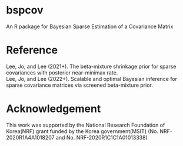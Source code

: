 # bspcov
An R package for Bayesian Sparse Estimation of a Covariance Matrix

# Reference
Lee, Jo, and Lee (2021+). The beta-mixture shrinkage prior for sparse covariances with posterior near-minimax rate.  
Lee, Jo, and Lee (2022+). Scalable and optimal Bayesian inference for sparse covariance matrices via screened beta-mixture prior.

# Acknowledgement
This work was supported by the National Research Foundation of Korea(NRF) grant funded by the Korea government(MSIT) (No. NRF-2020R1A4A1018207 and No. NRF-2020R1C1C1A01013338)
